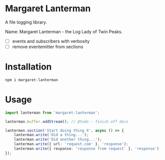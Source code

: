 Margaret Lanterman
==================

A file logging library.

Name: Margaret Lanterman - the Log Lady of Twin Peaks.

- [ ] events and subscribers with verbosity
- [ ] remove eventemitter from sections

# Installation

```bash
npm i margaret-lanterman
```

# Usage

```typescript
import lanterman from 'margaret-lanterman';

lanterman.buffer.addStream(); // @todo - finish off docs

lanterman.section('Start doing thing X', async () => {
	lanterman.write('Did a thing...');
	lanterman.write('Did another thing...');
	lanterman.write({ url: 'request.com' }, 'response');
	lanterman.write({ response: 'response from request' }, 'response');
});
```
